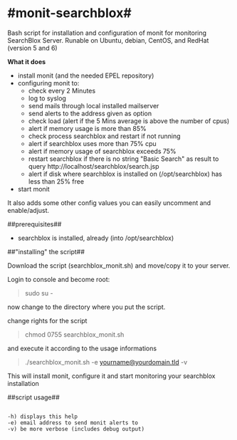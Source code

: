 #monit-searchblox#
================

Bash script for installation and configuration of monit for monitoring SearchBlox Server.
Runable on Ubuntu, debian, CentOS, and RedHat (version 5 and 6)

__What it does__

- install monit (and the needed EPEL repository)
- configuring monit to:
	- check every 2 Minutes
	- log to syslog
	- send mails through local installed mailserver
	- send alerts to the address given as option
	- check load (alert if the 5 Mins average is above the number of cpus)
	- alert if memory usage is more than 85%
	- check process searchblox and restart if not running
	- alert if searchblox uses more than 75% cpu
	- alert if memory usage of searchblox exceeds 75%
	- restart searchblox if there is no string "Basic Search" as result to query http://localhost/searchblox/search.jsp
	- alert if disk where searchblox is installed on (/opt/searchblox) has less than 25% free
- start monit

It also adds some other config values you can easily uncomment and enable/adjust.

##prerequisites##

- searchblox is installed, already (into /opt/searchblox)


##"installing" the script##

Download the script (searchblox_monit.sh) and move/copy it to your server. 

Login to console and become root: 

> sudo su - 

now change to the directory where you put the script.

change rights for the script

> chmod 0755 searchblox_monit.sh

and execute it according to the usage informations

> ./searchblox_monit.sh -e yourname@yourdomain.tld -v

This will install monit, configure it and start monitoring your searchblox installation

##script usage##

````Usage: searchblox_monit.sh -e email [ -v ]

-h) displays this help
-e) email address to send monit alerts to
-v) be more verbose (includes debug output)
````
